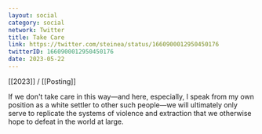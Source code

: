 ```yaml
---
layout: social
category: social
network: Twitter
title: Take Care
link: https://twitter.com/steinea/status/1660900012950450176
twitterID: 1660900012950450176
date: 2023-05-22
---
```


[[2023]] / [[Posting]]

If we don't take care in this way—and here, especially, I speak from my own position as a white settler to other such people—we will ultimately only serve to replicate the systems of violence and extraction that we otherwise hope to defeat in the world at large.
